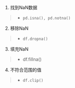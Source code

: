 1. 找到NaN数据
> * `pd.isna(), pd.notna()`
2. 移除NaN
> * `df.dropna()`
3. 填充NaN
> * df.fillna()
4. 不符合范围的值
> * `df.clip()`
